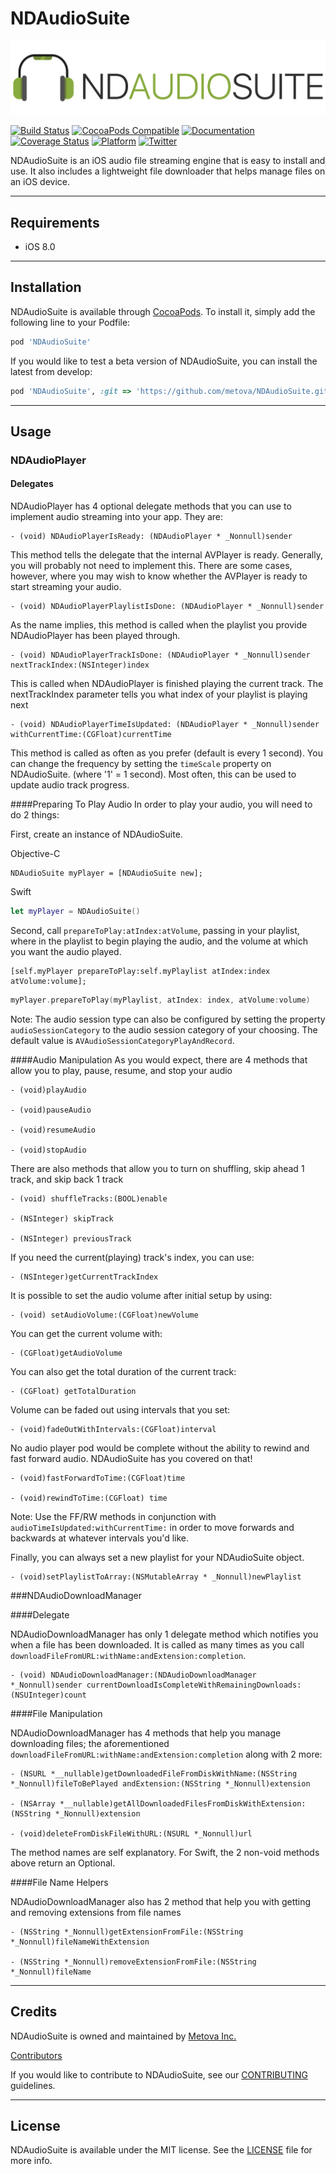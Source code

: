 # NDAudioSuite

![NDAudioSuite](Assets/NDAudioSuiteBanner.png)

[![Build Status](https://travis-ci.org/metova/NDAudioSuite.svg)](https://travis-ci.org/metova/NDAudioSuite)
[![CocoaPods Compatible](https://img.shields.io/cocoapods/v/NDAudioSuite.svg)](https://img.shields.io/cocoapods/v/NDAudioSuite.svg)
[![Documentation](https://img.shields.io/cocoapods/metrics/doc-percent/NDAudioSuite.svg)](http://cocoadocs.org/docsets/NDAudioSuite/)
[![Coverage Status](https://coveralls.io/repos/github/metova/NDAudioSuite/badge.svg?branch=master)](https://coveralls.io/github/metova/NDAudioSuite?branch=master)
[![Platform](https://img.shields.io/cocoapods/p/NDAudioSuite.svg?style=flat)](http://cocoadocs.org/docsets/NDAudioSuite)
[![Twitter](https://img.shields.io/badge/twitter-@Metova-3CAC84.svg)](http://twitter.com/metova)

NDAudioSuite is an iOS audio file streaming engine that is easy to install and use. It also includes a lightweight file downloader that helps manage files on an iOS device.

-----

## Requirements

- iOS 8.0

-----

## Installation

NDAudioSuite is available through [CocoaPods](https://cocoapods.org/?q=NDAudioSuite). To install
it, simply add the following line to your Podfile:

```ruby
pod 'NDAudioSuite'
```

If you would like to test a beta version of NDAudioSuite, you can install the latest from develop:

```ruby
pod 'NDAudioSuite', :git => 'https://github.com/metova/NDAudioSuite.git', :branch => 'develop'
```

-----

## Usage

### NDAudioPlayer

#### Delegates
NDAudioPlayer has 4 optional delegate methods that you can use to implement audio streaming into your app. They are:

```objc
- (void) NDAudioPlayerIsReady: (NDAudioPlayer * _Nonnull)sender
```
This method tells the delegate that the internal AVPlayer is ready. Generally, you will probably not need to implement this.
There are some cases, however, where you may wish to know whether the AVPlayer is ready to start streaming your audio.

```objc
- (void) NDAudioPlayerPlaylistIsDone: (NDAudioPlayer * _Nonnull)sender
```
As the name implies, this method is called when the playlist you provide NDAudioPlayer has been played through.

```objc
- (void) NDAudioPlayerTrackIsDone: (NDAudioPlayer * _Nonnull)sender nextTrackIndex:(NSInteger)index
```
This is called when NDAudioPlayer is finished playing the current track. The nextTrackIndex parameter tells you what index of your playlist is playing next

```objc
- (void) NDAudioPlayerTimeIsUpdated: (NDAudioPlayer * _Nonnull)sender withCurrentTime:(CGFloat)currentTime
```
This method is called as often as you prefer (default is every 1 second). You can change the frequency by setting the `timeScale` property on NDAudioSuite. (where '1' = 1 second).
Most often, this can be used to update audio track progress.

####Preparing To Play Audio
In order to play your audio, you will need to do 2 things:

First, create an instance of NDAudioSuite.

Objective-C
```objc
NDAudioSuite myPlayer = [NDAudioSuite new];
```

Swift
```swift
let myPlayer = NDAudioSuite()
```

Second, call `prepareToPlay:atIndex:atVolume`, passing in your playlist, where in the playlist to begin playing the audio, and the volume at which you want the audio played.

```objc
[self.myPlayer prepareToPlay:self.myPlaylist atIndex:index  atVolume:volume];
```

```swift
myPlayer.prepareToPlay(myPlaylist, atIndex: index, atVolume:volume)
```

Note: The audio session type can also be configured by setting the property `audioSessionCategory` to the audio session category of your choosing. The default value is `AVAudioSessionCategoryPlayAndRecord`.

####Audio Manipulation
As you would expect, there are 4 methods that allow you to play, pause, resume, and stop your audio

```objc
- (void)playAudio

- (void)pauseAudio

- (void)resumeAudio

- (void)stopAudio
```

There are also methods that allow you to turn on shuffling, skip ahead 1 track, and skip back 1 track

```objc
- (void) shuffleTracks:(BOOL)enable

- (NSInteger) skipTrack

- (NSInteger) previousTrack
```

If you need the current(playing) track's index, you can use:

```objc
- (NSInteger)getCurrentTrackIndex
```

It is possible to set the audio volume after initial setup by using:

```objc
- (void) setAudioVolume:(CGFloat)newVolume
```

You can get the current volume with:

```objc
- (CGFloat)getAudioVolume
```

You can also get the total duration of the current track:

```objc
- (CGFloat) getTotalDuration
```

Volume can be faded out using intervals that you set:

```objc
- (void)fadeOutWithIntervals:(CGFloat)interval
```

No audio player pod would be complete without the ability to rewind and fast forward audio. NDAudioSuite has you covered on that!

```objc
- (void)fastForwardToTime:(CGFloat)time

- (void)rewindToTime:(CGFloat) time
```

Note: Use the FF/RW methods in conjunction with `audioTimeIsUpdated:withCurrentTime:` in order to move forwards and backwards at whatever intervals you'd like.

Finally, you can always set a new playlist for your NDAudioSuite object.

```objc
- (void)setPlaylistToArray:(NSMutableArray * _Nonnull)newPlaylist
```

###NDAudioDownloadManager

####Delegate

NDAudioDownloadManager has only 1 delegate method which notifies you when a file has been downloaded. It is called as many times as you call `downloadFileFromURL:withName:andExtension:completion`.

```objc
- (void) NDAudioDownloadManager:(NDAudioDownloadManager *_Nonnull)sender currentDownloadIsCompleteWithRemainingDownloads:(NSUInteger)count
```

####File Manipulation

NDAudioDownloadManager has 4 methods that help you manage downloading files; the aforementioned `downloadFileFromURL:withName:andExtension:completion` along with 2 more:

```objc
- (NSURL *__nullable)getDownloadedFileFromDiskWithName:(NSString *_Nonnull)fileToBePlayed andExtension:(NSString *_Nonnull)extension

- (NSArray *__nullable)getAllDownloadedFilesFromDiskWithExtension:(NSString *_Nonnull)extension

- (void)deleteFromDiskFileWithURL:(NSURL *_Nonnull)url
```

The method names are self explanatory. For Swift, the 2 non-void methods above return an Optional.

####File Name Helpers

NDAudioDownloadManager also has 2 method that help you with getting and removing extensions from file names

```objc
- (NSString *_Nonnull)getExtensionFromFile:(NSString *_Nonnull)fileNameWithExtension

- (NSString *_Nonnull)removeExtensionFromFile:(NSString *_Nonnull)fileName
``` 



-----

## Credits

NDAudioSuite is owned and maintained by [Metova Inc.](https://metova.com)

[Contributors](https://github.com/Metova/NDAudioSuite/graphs/contributors)

If you would like to contribute to NDAudioSuite, see our [CONTRIBUTING](CONTRIBUTING.md) guidelines.

-----

## License

NDAudioSuite is available under the MIT license. See the [LICENSE](LICENSE) file for more info.
